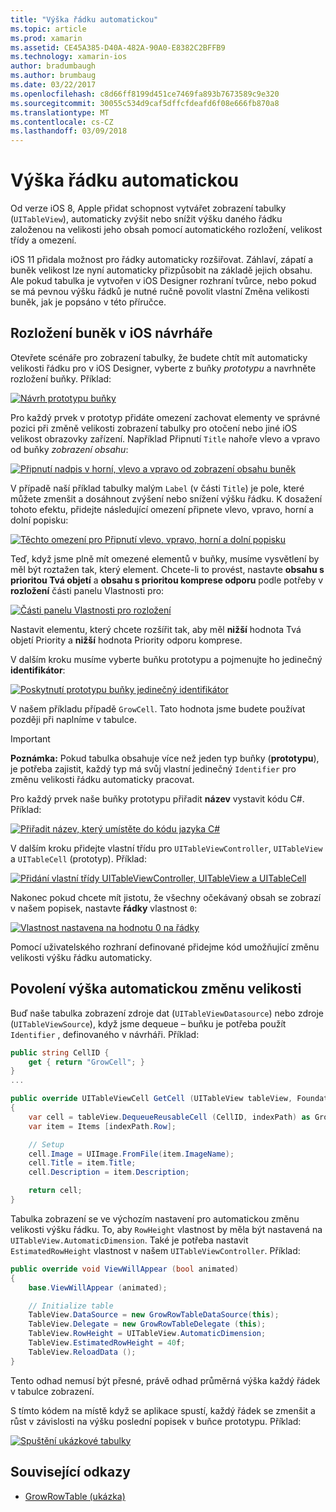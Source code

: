 ```yaml
---
title: "Výška řádku automatickou"
ms.topic: article
ms.prod: xamarin
ms.assetid: CE45A385-D40A-482A-90A0-E8382C2BFFB9
ms.technology: xamarin-ios
author: bradumbaugh
ms.author: brumbaug
ms.date: 03/22/2017
ms.openlocfilehash: c8d66ff8199d451ce7469fa893b7673589c9e320
ms.sourcegitcommit: 30055c534d9caf5dffcfdeafd6f08e666fb870a8
ms.translationtype: MT
ms.contentlocale: cs-CZ
ms.lasthandoff: 03/09/2018
---
```

# <a name="auto-sizing-row-height"></a>Výška řádku automatickou

Od verze iOS 8, Apple přidat schopnost vytvářet zobrazení tabulky (`UITableView`), automaticky zvýšit nebo snížit výšku daného řádku založenou na velikosti jeho obsah pomocí automatického rozložení, velikost třídy a omezení.

iOS 11 přidala možnost pro řádky automaticky rozšiřovat. Záhlaví, zápatí a buněk velikost lze nyní automaticky přizpůsobit na základě jejich obsahu. Ale pokud tabulka je vytvořen v iOS Designer rozhraní tvůrce, nebo pokud se má pevnou výšku řádků je nutné ručně povolit vlastní Změna velikosti buněk, jak je popsáno v této příručce.

## <a name="cell-layout-in-the-ios-designer"></a>Rozložení buněk v iOS návrháře

Otevřete scénáře pro zobrazení tabulky, že budete chtít mít automaticky velikosti řádku pro v iOS Designer, vyberte z buňky *prototypu* a navrhněte rozložení buňky. Příklad:

[![](autosizing-row-height-images/table01.png "Návrh prototypu buňky")](autosizing-row-height-images/table01.png#lightbox)

Pro každý prvek v prototyp přidáte omezení zachovat elementy ve správné pozici při změně velikosti zobrazení tabulky pro otočení nebo jiné iOS velikost obrazovky zařízení. Například Připnutí `Title` nahoře vlevo a vpravo od buňky *zobrazení obsahu*:

[![](autosizing-row-height-images/table02.png "Připnutí nadpis v horní, vlevo a vpravo od zobrazení obsahu buněk")](autosizing-row-height-images/table02.png#lightbox)

V případě naší příklad tabulky malým `Label` (v části `Title`) je pole, které můžete zmenšit a dosáhnout zvýšení nebo snížení výšku řádku. K dosažení tohoto efektu, přidejte následující omezení připnete vlevo, vpravo, horní a dolní popisku:

[![](autosizing-row-height-images/table03.png "Těchto omezení pro Připnutí vlevo, vpravo, horní a dolní popisku")](autosizing-row-height-images/table03.png#lightbox)

Teď, když jsme plně mít omezené elementů v buňky, musíme vysvětlení by měl být roztažen tak, který element. Chcete-li to provést, nastavte **obsahu s prioritou Tvá objetí** a **obsahu s prioritou komprese odporu** podle potřeby v **rozložení** části panelu Vlastnosti pro:

[![](autosizing-row-height-images/table03a.png "Části panelu Vlastnosti pro rozložení")](autosizing-row-height-images/table03a.png#lightbox)

Nastavit elementu, který chcete rozšířit tak, aby měl **nižší** hodnota Tvá objetí Priority a **nižší** hodnota Priority odporu komprese.

V dalším kroku musíme vyberte buňku prototypu a pojmenujte ho jedinečný **identifikátor**:

[![](autosizing-row-height-images/table04.png "Poskytnutí prototypu buňky jedinečný identifikátor")](autosizing-row-height-images/table04.png#lightbox)

V našem příkladu případě `GrowCell`. Tato hodnota jsme budete používat později při naplníme v tabulce.

> [!IMPORTANT]
> **Poznámka:** Pokud tabulka obsahuje více než jeden typ buňky (**prototypu**), je potřeba zajistit, každý typ má svůj vlastní jedinečný `Identifier` pro změnu velikosti řádku automaticky pracovat.

Pro každý prvek naše buňky prototypu přiřadit **název** vystavit kódu C#. Příklad:

[![](autosizing-row-height-images/table05.png "Přiřadit název, který umístěte do kódu jazyka C#")](autosizing-row-height-images/table05.png#lightbox)

V dalším kroku přidejte vlastní třídu pro `UITableViewController`, `UITableView` a `UITableCell` (prototyp). Příklad: 

[![](autosizing-row-height-images/table06.png "Přidání vlastní třídy UITableViewController, UITableView a UITableCell")](autosizing-row-height-images/table06.png#lightbox)

Nakonec pokud chcete mít jistotu, že všechny očekávaný obsah se zobrazí v našem popisek, nastavte **řádky** vlastnost `0`:

[![](autosizing-row-height-images/table06.png "Vlastnost nastavena na hodnotu 0 na řádky")](autosizing-row-height-images/table06a.png#lightbox)

Pomocí uživatelského rozhraní definované přidejme kód umožňující změnu velikosti výšku řádku automaticky.

## <a name="enabling-auto-resizing-height"></a>Povolení výška automatickou změnu velikosti

Buď naše tabulka zobrazení zdroje dat (`UITableViewDatasource`) nebo zdroje (`UITableViewSource`), když jsme dequeue – buňku je potřeba použít `Identifier` , definovaného v návrháři. Příklad:

```csharp
public string CellID {
    get { return "GrowCell"; }
}
...

public override UITableViewCell GetCell (UITableView tableView, Foundation.NSIndexPath indexPath)
{
    var cell = tableView.DequeueReusableCell (CellID, indexPath) as GrowRowTableCell;
    var item = Items [indexPath.Row];

    // Setup
    cell.Image = UIImage.FromFile(item.ImageName);
    cell.Title = item.Title;
    cell.Description = item.Description;

    return cell;
}
```

Tabulka zobrazení se ve výchozím nastavení pro automatickou změnu velikosti výšku řádku. To, aby `RowHeight` vlastnost by měla být nastavená na `UITableView.AutomaticDimension`. Také je potřeba nastavit `EstimatedRowHeight` vlastnost v našem `UITableViewController`. Příklad:

```csharp
public override void ViewWillAppear (bool animated)
{
    base.ViewWillAppear (animated);

    // Initialize table
    TableView.DataSource = new GrowRowTableDataSource(this);
    TableView.Delegate = new GrowRowTableDelegate (this);
    TableView.RowHeight = UITableView.AutomaticDimension;
    TableView.EstimatedRowHeight = 40f;
    TableView.ReloadData ();
}
```

Tento odhad nemusí být přesné, právě odhad průměrná výška každý řádek v tabulce zobrazení.

S tímto kódem na místě když se aplikace spustí, každý řádek se zmenšit a růst v závislosti na výšku poslední popisek v buňce prototypu. Příklad:

[![](autosizing-row-height-images/table07.png "Spuštění ukázkové tabulky")](autosizing-row-height-images/table07.png#lightbox)


## <a name="related-links"></a>Související odkazy

- [GrowRowTable (ukázka)](https://developer.xamarin.com/samples/monotouch/GrowRowTable/)
